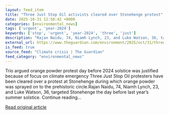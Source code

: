 ```yaml
---
layout: feed_item
title: "Three Just Stop Oil activists cleared over Stonehenge protest"
date: 2025-10-31 12:50:42 +0000
categories: [environmental_news]
tags: ['urgent', 'year-2024']
keywords: ['stop', 'urgent', 'year-2024', 'three', 'just']
description: "Rajan Naidu, 74, Niamh Lynch, 23, and Luke Watson, 36, targeted Stonehenge the day before last year’s summer solstice"
external_url: https://www.theguardian.com/environment/2025/oct/31/three-just-stop-oil-activists-cleared-over-stonehenge-protest
is_feed: true
source_feed: "Climate crisis | The Guardian"
feed_category: "environmental_news"
---
```


Trio argued orange powder protest day before 2024 solstice was justified because of focus on climate emergency Three Just Stop Oil protesters have been cleared over a protest at Stonehenge during which orange powder was sprayed on to the prehistoric circle.Rajan Naidu, 74, Niamh Lynch, 23, and Luke Watson, 36, targeted Stonehenge the day before last year’s summer solstice. Continue reading...

[Read original article](https://www.theguardian.com/environment/2025/oct/31/three-just-stop-oil-activists-cleared-over-stonehenge-protest)
